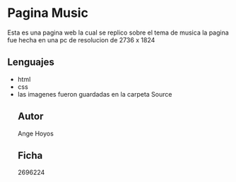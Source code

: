# Pagina Music
Esta es una pagina web la cual se replico sobre el tema de musica la pagina fue hecha en una pc de resolucion de 2736 x 1824
## Lenguajes 
* html
* css
* las imagenes fueron guardadas en la carpeta Source
  ## Autor
  Ange Hoyos
  ## Ficha
  2696224
